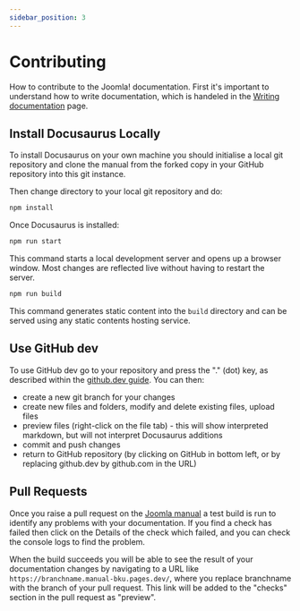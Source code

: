 ```yaml
---
sidebar_position: 3
---
```


Contributing
============

How to contribute to the Joomla! documentation. First it's important to understand how to write documentation,
which is handeled in the [Writing documentation](./writing.md) page.

## Install Docusaurus Locally

To install Docusaurus on your own machine you should initialise a local git repository and clone the manual from the
forked copy in your GitHub repository into this git instance.

Then change directory to your local git repository and do:

```bash
npm install
```

Once Docusaurus is installed:

```bash
npm run start
```

This command starts a local development server and opens up a browser window.
Most changes are reflected live without having to restart the server.

```bash
npm run build
```

This command generates static content into the `build` directory and can be served using any static contents hosting service.

## Use GitHub dev

To use GitHub dev go to your repository and press the "." (dot) key, as described within the
[github.dev guide](https://docs.github.com/en/codespaces/the-githubdev-web-based-editor). You can then:

- create a new git branch for your changes
- create new files and folders, modify and delete existing files, upload files
- preview files (right-click on the file tab) - this will show interpreted markdown, but will not interpret Docusaurus additions
- commit and push changes
- return to GitHub repository (by clicking on GitHub in bottom left, or by replacing github.dev by github.com in the URL)

## Pull Requests

Once you raise a pull request on the [Joomla manual](https://github.com/joomla/Manual) a test build is run to identify
any problems with your documentation. If you find a check has failed then click on the Details of the check which failed,
and you can check the console logs to find the problem.

When the build succeeds you will be able to see the result of your documentation changes by navigating to a
URL like `https://branchname.manual-bku.pages.dev/`, where you replace branchname with the branch of your pull request.
This link will be added to the "checks" section in the pull request as "preview". 
